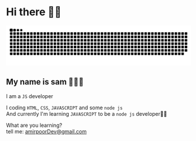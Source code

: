 # Hi there 👋🏻

<picture>
  <source
    media="(prefers-color-scheme: dark)"
    srcset="https://raw.githubusercontent.com/platane/snk/output/github-contribution-grid-snake-dark.svg"
  />
  <source
    media="(prefers-color-scheme: light)"
    srcset="https://raw.githubusercontent.com/platane/snk/output/github-contribution-grid-snake.svg"
  />
  <img
    alt="github contribution grid snake animation"
    src="https://raw.githubusercontent.com/platane/snk/output/github-contribution-grid-snake.svg"
  />
</picture>

## My name is sam 👨🏻‍💻

I am a `JS` developer 

I coding `HTML`, `CSS`, `JAVASCRIPT` and some `node js`
<br/>
And currently I'm learning `JAVASCRIPT` to be a `node js` developer✌🏻

What are you learning?
<br />
tell me: <a href="mailto:AmirpoorDev@gmail.com">amirpoorDev@gmail.com</a>
